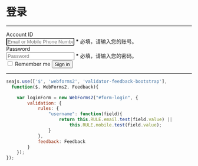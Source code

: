 # 登录

----

<link rel="stylesheet" type="text/css" href="bootstrap.css" media="all" />


<form class="form-horizontal" id="form-login">
  <div class="control-group">
    <label class="control-label" for="inputEmail">Account ID</label>
    <div class="controls">
      <input type="text" name="username" id="inputEmail"
        placeholder="Email or Mobile Phone Number."
        autofocus
        required
        validationMessage="账号是一个合法的手机号或者电子邮箱地址。"
        />
      <span class="help-inline"><strong>*</strong> 必填，请输入您的账号。</span>
    </div>
  </div>
  <div class="control-group">
    <label class="control-label" for="inputPassword">Password</label>
    <div class="controls">
      <input type="password" name="password" id="inputPassword"
        placeholder="Password"
        required minlength="6" maxlength="20"
        validationMessage="密码由英文大、小写字母、数字、及特殊字符组成，长度为 6到 20位。"
        />
      <span class="help-inline"><strong>*</strong> 必填，请输入您的密码。</span>
    </div>
  </div>
  <div class="control-group">
    <div class="controls">
      <label class="checkbox">
        <input type="checkbox"> Remember me
      </label>
      <button type="submit" class="btn">Sign in</button>
    </div>
  </div>
</form>

----

````js
seajs.use(['$', 'webforms2', 'validator-feedback-bootstrap'],
  function($, WebForms2, Feedback){

    var loginForm = new WebForms2("#form-login", {
        validation: {
            rules: {
                "username": function(field){
                    return this.RULE.email.test(field.value) ||
                        this.RULE.mobile.test(field.value);
                }
            },
            feedback: Feedback
        }
    });
});
````
